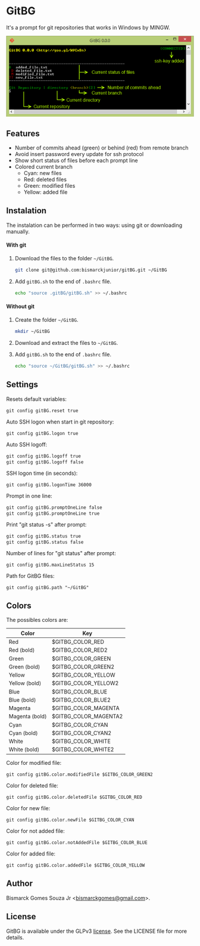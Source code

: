GitBG
=====
It's a prompt for git repositories that works in Windows by MINGW.

![screenshot]

Features
--------
* Number of commits ahead (green) or behind (red) from remote branch
* Avoid insert password every update for ssh protocol
* Show short status of files before each prompt line
* Colored current branch
    - Cyan: new files
    - Red: deleted files
    - Green: modified files
    - Yellow: added file


Instalation
-----------
The instalation can be performed in two ways: using git or downloading manually.

#### With git
1. Download the files to the folder `~/GitBG`.

    ```sh
    git clone git@github.com:bismarckjunior/gitBG.git ~/GitBG
    ```
2. Add `gitBG.sh` to the end of `.bashrc` file.

    ```sh
    echo "source .gitBG/gitBG.sh" >> ~/.bashrc
    ```

#### Without git
1. Create the folder `~/GitBG`.

    ```sh
    mkdir ~/GitBG
    ```
2. Download and extract the files to `~/GitBG`.
3. Add `gitBG.sh` to the end of `.bashrc` file.

    ```sh
    echo "source ~/GitBG/gitBG.sh" >> ~/.bashrc
    ```


Settings
--------
Resets default variables:

    git config gitBG.reset true

Auto SSH logon when start in git repository:

    git config gitBG.logon true

Auto SSH logoff:

    git config gitBG.logoff true
    git config gitBG.logoff false

SSH logon time (in seconds):

    git config gitBG.logonTime 36000

Prompt in one line:

    git config gitBG.promptOneLine false
    git config gitBG.promptOneLine true

Print "git status -s" after prompt:

    git config gitBG.status true
    git config gitBG.status false

Number of lines for "git status" after prompt:

    git config gitBG.maxLineStatus 15

Path for GitBG files:

    git config gitBG.path "~/GitBG"

## Colors
The possibles colors are:

| Color          | Key                   |
| -------        | ---                   |
| Red            | $GITBG_COLOR_RED      |
| Red (bold)     | $GITBG_COLOR_RED2     |
| Green          | $GITBG_COLOR_GREEN    |
| Green (bold)   | $GITBG_COLOR_GREEN2   |
| Yellow         | $GITBG_COLOR_YELLOW   |
| Yellow (bold)  | $GITBG_COLOR_YELLOW2  |
| Blue           | $GITBG_COLOR_BLUE     |
| Blue (bold)    | $GITBG_COLOR_BLUE2    |
| Magenta        | $GITBG_COLOR_MAGENTA  |
| Magenta (bold) | $GITBG_COLOR_MAGENTA2 |
| Cyan           | $GITBG_COLOR_CYAN     |
| Cyan (bold)    | $GITBG_COLOR_CYAN2    |
| White          | $GITBG_COLOR_WHITE    |
| White (bold)   | $GITBG_COLOR_WHITE2   |


Color for modified file:

    git config gitBG.color.modifiedFile $GITBG_COLOR_GREEN2

Color for deleted file:

    git config gitBG.color.deletedFile $GITBG_COLOR_RED

 Color for new file:

    git config gitBG.color.newFile $GITBG_COLOR_CYAN

 Color for not added file:

    git config gitBG.color.notAddedFile $GITBG_COLOR_BLUE

 Color for added file:

    git config gitBG.color.addedFile $GITBG_COLOR_YELLOW


Author
------
Bismarck Gomes Souza Jr <<bismarckgomes@gmail.com>>.


License
-------
GitBG is available under the GLPv3 [license]. See the LICENSE file for more details.


[license]:http://www.gnu.org/licenses/gpl-3.0.txt
[screenshot]:https://github.com/bismarckjunior/GitBG/blob/master/images/screenshot.png


